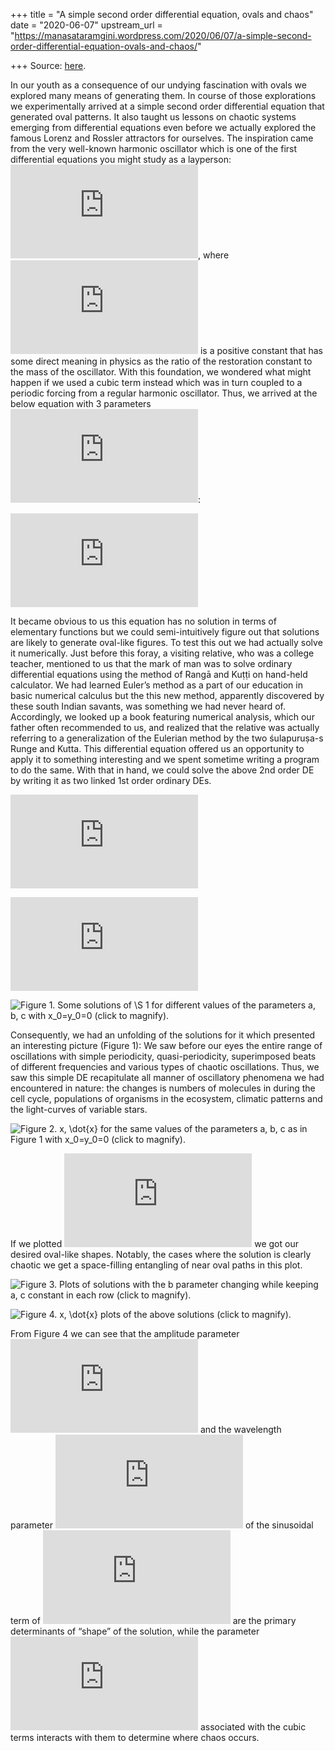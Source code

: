 +++
title = "A simple second order differential equation, ovals and chaos"
date = "2020-06-07"
upstream_url = "https://manasataramgini.wordpress.com/2020/06/07/a-simple-second-order-differential-equation-ovals-and-chaos/"

+++
Source: [here](https://manasataramgini.wordpress.com/2020/06/07/a-simple-second-order-differential-equation-ovals-and-chaos/).

In our youth as a consequence of our undying fascination with ovals we explored many means of generating them. In course of those explorations we experimentally arrived at a simple second order differential equation that generated oval patterns. It also taught us lessons on chaotic systems emerging from differential equations even before we actually explored the famous Lorenz and Rossler attractors for ourselves. The inspiration came from the very well-known harmonic oscillator which is one of the first differential equations you might study as a layperson:
![\\tfrac{d^2x}{dt^2}=-ax](https://s0.wp.com/latex.php?latex=%5Ctfrac%7Bd%5E2x%7D%7Bdt%5E2%7D%3D-ax&bg=ffffff&fg=333333&s=0&c=20201002),
where
![a](https://s0.wp.com/latex.php?latex=a&bg=ffffff&fg=333333&s=0&c=20201002)
is a positive constant that has some direct meaning in physics as the ratio of the restoration constant to the mass of the oscillator. With this foundation, we wondered what might happen if we used a cubic term instead which was in turn coupled to a periodic forcing from a regular harmonic oscillator. Thus, we arrived at the below equation with 3 parameters ![a, b, c](https://s0.wp.com/latex.php?latex=a%2C+b%2C+c&bg=ffffff&fg=333333&s=0&c=20201002):

![\\dfrac{d^2x}{dt^2}=-abx^3+a\\cos\\left(\\dfrac{2\\pi t}{c}\\right) \\; \\; \\; \\S 1](https://s0.wp.com/latex.php?latex=%5Cdfrac%7Bd%5E2x%7D%7Bdt%5E2%7D%3D-abx%5E3%2Ba%5Ccos%5Cleft%28%5Cdfrac%7B2%5Cpi+t%7D%7Bc%7D%5Cright%29+%5C%3B+%5C%3B+%5C%3B+%5CS+1&bg=ffffff&fg=333333&s=0&c=20201002)

It became obvious to us this equation has no solution in terms of elementary functions but we could semi-intuitively figure out that solutions are likely to generate oval-like figures. To test this out we had actually solve it numerically. Just before this foray, a visiting relative, who was a college teacher, mentioned to us that the mark of man was to solve ordinary differential equations using the method of Rangā and Kuṭṭi on hand-held calculator. We had learned Euler’s method as a part of our education in basic numerical calculus but the this new method, apparently discovered by these south Indian savants, was something we had never heard of. Accordingly, we looked up a book featuring numerical analysis, which our father often recommended to us, and realized that the relative was actually referring to a generalization of the Eulerian method by the two śulapuruṣa-s Runge and Kutta. This differential equation offered us an opportunity to apply it to something interesting and we spent sometime writing a program to do the same. With that in hand, we could solve the above 2nd order DE by writing it as two linked 1st order ordinary DEs.

![\\dfrac{dx}{dt}=ay](https://s0.wp.com/latex.php?latex=%5Cdfrac%7Bdx%7D%7Bdt%7D%3Day&bg=ffffff&fg=333333&s=0&c=20201002)

![\\dfrac{dy}{dt}=-bx^3+\\cos\\left(\\dfrac{2\\pi t}{c}\\right)](https://s0.wp.com/latex.php?latex=%5Cdfrac%7Bdy%7D%7Bdt%7D%3D-bx%5E3%2B%5Ccos%5Cleft%28%5Cdfrac%7B2%5Cpi+t%7D%7Bc%7D%5Cright%29&bg=ffffff&fg=333333&s=0&c=20201002)

![Figure 1. Some solutions of ![\\S 1](https://s0.wp.com/latex.php?latex=%5CS+1&bg=ffffff&fg=333333&s=0&c=20201002) for different values of the parameters ![a, b, c](https://s0.wp.com/latex.php?latex=a%2C+b%2C+c&bg=ffffff&fg=333333&s=0&c=20201002) with
![x_0=y_0=0](https://s0.wp.com/latex.php?latex=x_0%3Dy_0%3D0&bg=ffffff&fg=333333&s=0&c=20201002)
(click to
magnify).](https://manasataramgini.files.wordpress.com/2020/06/cubtrigx2.png?w=1024)

Consequently, we had an unfolding of the solutions for it which presented an interesting picture (Figure 1): We saw before our eyes the entire range of oscillations with simple periodicity, quasi-periodicity, superimposed beats of different frequencies and various types of chaotic oscillations. Thus, we saw this simple DE recapitulate all manner of oscillatory phenomena we had encountered in nature: the changes is numbers of molecules in during the cell cycle, populations of organisms in the ecosystem, climatic patterns and the light-curves of variable stars.

![Figure 2. ![x, \\dot{x}](https://s0.wp.com/latex.php?latex=x%2C+%5Cdot%7Bx%7D&bg=ffffff&fg=333333&s=0&c=20201002) for the same values of the parameters ![a, b, c](https://s0.wp.com/latex.php?latex=a%2C+b%2C+c&bg=ffffff&fg=333333&s=0&c=20201002) as in Figure 1 with
![x_0=y_0=0](https://s0.wp.com/latex.php?latex=x_0%3Dy_0%3D0&bg=ffffff&fg=333333&s=0&c=20201002)
(click to
magnify).](https://manasataramgini.files.wordpress.com/2020/06/cubtrig2.png?w=1024)

If we plotted ![x, \\dot{x}](https://s0.wp.com/latex.php?latex=x%2C+%5Cdot%7Bx%7D&bg=ffffff&fg=333333&s=0&c=20201002) we got our desired oval-like shapes. Notably, the cases where the solution is clearly chaotic we get a space-filling entangling of near oval paths in this plot.

![Figure 3. Plots of solutions with the
![b](https://s0.wp.com/latex.php?latex=b&bg=ffffff&fg=333333&s=0&c=20201002)
parameter changing while keeping ![a, c](https://s0.wp.com/latex.php?latex=a%2C+c&bg=ffffff&fg=333333&s=0&c=20201002) constant in each row (click to magnify).](https://manasataramgini.files.wordpress.com/2020/06/cubtrigx5.png?w=1024)

![Figure 4. ![x, \\dot{x}](https://s0.wp.com/latex.php?latex=x%2C+%5Cdot%7Bx%7D&bg=ffffff&fg=333333&s=0&c=20201002) plots of the above solutions (click to magnify).](https://manasataramgini.files.wordpress.com/2020/06/cubtrig5.png?w=1024)

From Figure 4 we can see that the amplitude parameter
![a](https://s0.wp.com/latex.php?latex=a&bg=ffffff&fg=333333&s=0&c=20201002)
and the wavelength parameter
![c](https://s0.wp.com/latex.php?latex=c&bg=ffffff&fg=333333&s=0&c=20201002)
of the sinusoidal term of ![\\S 1](https://s0.wp.com/latex.php?latex=%5CS+1&bg=ffffff&fg=333333&s=0&c=20201002) are the primary determinants of “shape” of the solution, while the parameter
![b](https://s0.wp.com/latex.php?latex=b&bg=ffffff&fg=333333&s=0&c=20201002)
associated with the cubic terms interacts with them to determine where chaos occurs.
